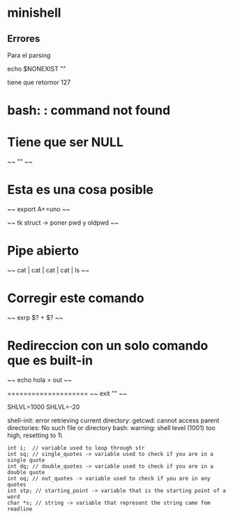 # minishell

## Errores

Para el parsing

echo $NONEXIST  ""

tiene que retornor 127

# bash: : command not found
# Tiene que ser NULL
~~ "" ~~

# Esta es una cosa posible
~~ export A+=uno ~~

~~ tk struct -> poner pwd y oldpwd ~~

# Pipe abierto
~~ cat | cat | cat | cat | ls ~~

# Corregir este comando
~~ exrp $? + $? ~~

# Redireccion con un solo comando que es built-in
~~ echo hola > out ~~

====================
~~ exit "" ~~


SHLVL=1000
SHLVL=-20

shell-init: error retrieving current directory: getcwd: cannot access parent directories: No such file or directory
bash: warning: shell level (1001) too high, resetting to 1\


	int i;	// variable used to loop through str
	int sq; // single_quotes -> variable used to check if you are in a single quote
	int dq; // double_quotes -> variable used to check if you are in a double quote
	int oq; // out_quotes -> variable used to check if you are in any quotes
	int stp; // starting_point -> variable that is the starting point of a word
	char *s; // string -> variable that represent the string came fom readline
